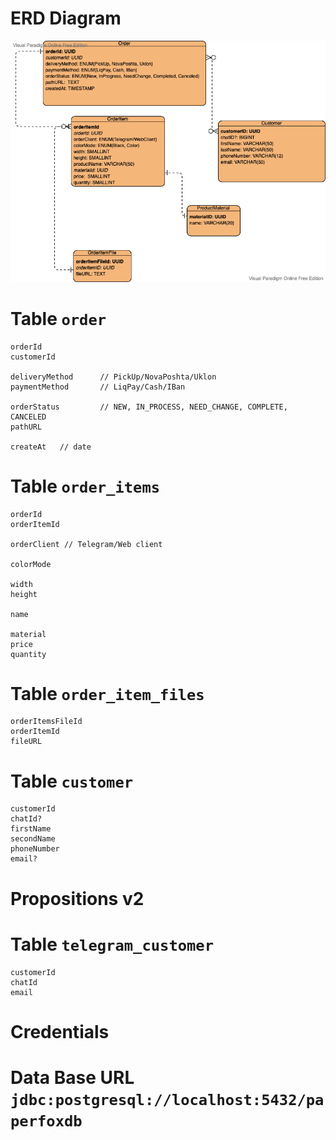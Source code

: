 # ERD Diagram

![diagram](./ERD.vpd.png)

# Table `order`
``` 
orderId
customerId

deliveryMethod      // PickUp/NovaPoshta/Uklon
paymentMethod       // LiqPay/Cash/IBan

orderStatus         // NEW, IN_PROCESS, NEED_CHANGE, COMPLETE, CANCELED
pathURL

createAt   // date
```

# Table `order_items`
``` 
orderId
orderItemId

orderClient // Telegram/Web client

colorMode

width
height

name

material
price
quantity
```

# Table `order_item_files`
``` 
orderItemsFileId
orderItemId
fileURL
```

# Table `customer`
``` 
customerId
chatId?
firstName
secondName
phoneNumber
email?
```


# Propositions v2
# Table `telegram_customer`
``` 
customerId
chatId
email
```

# Credentials

# Data Base URL `jdbc:postgresql://localhost:5432/paperfoxdb`